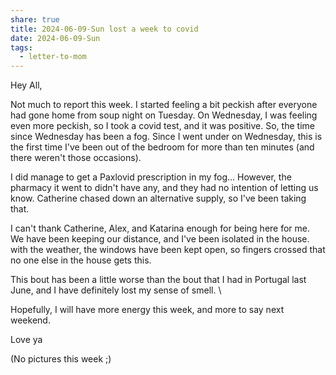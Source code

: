 ```yaml
---
share: true
title: 2024-06-09-Sun lost a week to covid
date: 2024-06-09-Sun
tags:
  - letter-to-mom
---
```


Hey All,

Not much to report this week.   I started feeling a bit peckish after everyone had gone home from soup night on Tuesday.  On Wednesday, I was feeling even more peckish, so I took a covid test, and it was positive.   So, the time since Wednesday has been a fog.  Since I went under on Wednesday, this is the first time I've been out of the bedroom for more than ten minutes (and there weren't those occasions).    

I did manage to get a Paxlovid prescription in my fog...  However, the pharmacy it went to didn't have any, and they had no intention of letting us know.   Catherine chased down an alternative supply, so I've been taking that.

I can't thank Catherine, Alex, and Katarina enough for being here for me.  We have been keeping our distance, and I've been isolated in the house. with the weather, the windows have been kept open, so fingers crossed that no one else in the house gets this.

This bout has been a little worse than the bout that I had in Portugal last June, and I have definitely lost my sense of smell.  \

Hopefully, I will have more energy this week, and more to say next weekend.

Love ya

(No pictures this week ;) 